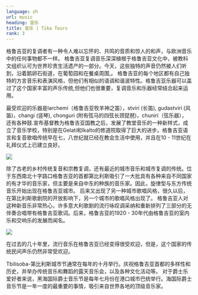 ```yaml
---
language: zh
url: music
heading: 音乐
title: 音乐 | Tika Tours
rank: 3
---
```

<div class="row content-row"><!-- 883 (1)-->
<div class="col-12 col-sm-6 col-md-6"><!-- 1216 -->


格鲁吉亚的复调者有一种令人难以忘怀的、共鸣的音质和惊人的和声，与欧洲音乐中的任何事物都不一样。
格鲁吉亚复调音乐深深植根于格鲁吉亚文化中，被教科文组织认可为世界珍贵生活遗产的一部分。今天，这些独特的声音仍然被人们听到，沿着鹅卵石街道，在葡萄园和在餐桌周围,。
格鲁吉亚的每个地区都有自己独特的方言音乐和表演风格，但他们有相似的语调和谐波特性。格鲁吉亚乐器可以盖过了这个国家丰富的声乐传统,但他们也很重要，复调音乐和乐器经常结合起来运用。
</div>

<div class="col-12 col-sm-6 col-md-6"><!-- 1217 -->

最受欢迎的乐器是larchemi（格鲁吉亚牧羊神之笛），stviri (长笛), gudastviri (风笛)，changi (竖琴), chonguri (附有弦马的四弦长颈琵琶)，chuniri（弦乐器），还有各种鼓.宣布基督教为格鲁吉亚国教之后，发展了教堂音乐的一种新样式，成立了音乐学校，特别是在Gelati和Ikalto的修道院取得了巨大的进步。格鲁吉亚语言和复音歌唱传统早在七，八世纪就已经在教会生活中使用，并且在10 - 11世纪在礼拜仪式上已建立良好。

</div>

</div>

<div class="row content-row"><!-- 884 (2)-->
<div class="col-12 col-sm-6 col-md-6"><!-- 1218 -->

![](/library/content/img5.jpg)

除了古老的乡村传统复音和宗教复调，还有最近的城市音乐和城市复调的传统。位于东西南北十字路口格鲁吉亚的首都第比利斯吸引了一大批具有各种来自不同国家的有才华的音乐家，但主要是来自中东的种族的音乐家。因此，旋律型与东方传统音乐开始出现在格鲁吉亚城市。
后来又出现了另一种城市歌唱风格，很久以后，在第比利斯歌剧院的开放影响下，另一个城市的歌唱风格出现了。
格鲁吉亚人对这种新音乐非常热心，许多意大利歌剧的流行咏叹调采纳和重新排列了三部分的无伴奏合唱带有格鲁吉亚歌词。后来，格鲁吉亚的1920 - 30年代由格鲁吉亚的室内乐和交响乐的发展而闻名。

</div>

<div class="col-12 col-sm-6 col-md-6"><!-- 1219 -->

![](/library/content/img6.jpg)

在过去的几十年里，流行音乐在格鲁吉亚已经变得很受欢迎，但是，这个国家的传统民间声乐仍然非常受欢迎。

Tbilisoba-第比利斯城市节通常在每年的十月举行。庆祝格鲁吉亚首都的多样性和历史，并举办传统音乐和舞蹈的露天音乐会，以及各种文化活动等。
对于爵士乐爱好者来说，黑海国际爵士音乐节是每年七月份在港口城市巴统举行。海国际爵士音乐节是一年一度的最重要的事情，吸引来自世界各地的顶级音乐家。


</div>

</div>

